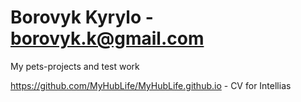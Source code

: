# Borovyk Kyrylo - borovyk.k@gmail.com

My pets-projects and test work

https://github.com/MyHubLife/MyHubLife.github.io - CV for Intellias
